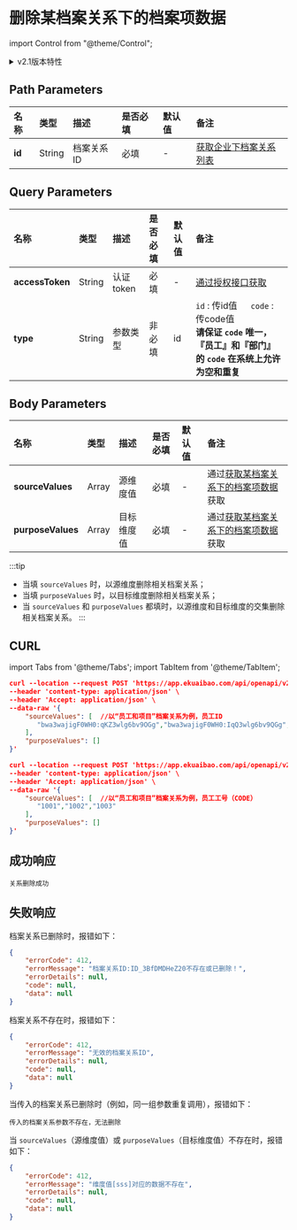 # 删除某档案关系下的档案项数据

import Control from "@theme/Control";

<Control
method="POST"
url="/api/openapi/v2.1/recordLink/del/$`id`"
/>

<details>
  <summary>v2.1版本特性</summary>
  <div>
    - 🆕 新增 “<b>type</b>” 类型参数，支持 ”<b>id</b>“ 或 ”<b>code</b>“ 传参。<br/>
    - 🐞 档案关系类型共六种，全都做参数校验，若传入已删除参数则报错。<br/>
    &nbsp;&nbsp;&nbsp;&nbsp;&nbsp;● 未激活/已移除 员工，不能进行任何档案关系数据操作。<br/>
    &nbsp;&nbsp;&nbsp;&nbsp;&nbsp;● body参数里传多个值时，校验参数任意一个不存在则报错。<br/>
    - 🐞 无效果的删除返回信息提示。
  </div>
</details>

## Path Parameters

| 名称 | 类型 | 描述 | 是否必填 | 默认值 | 备注 |
| :--- | :--- | :--- | :--- |:--- | :--- |
| **id** | String | 档案关系ID | 必填 | - | [获取企业下档案关系列表](/docs/open-api/recordLink/get-dimension-relation) | 

## Query Parameters

| 名称 | 类型 | 描述 | 是否必填 | 默认值 | 备注 |
| :--- | :--- | :--- | :--- |:--- | :--- |
| **accessToken** | String | 认证token | 必填 | - | [通过授权接口获取](/docs/open-api/getting-started/auth) |
| **type**        | String | 参数类型   | 非必填 | id | `id` : 传id值 &emsp; `code` : 传code值<br/>**请保证 `code` 唯一，『员工』和『部门』的 `code` 在系统上允许为空和重复** |

## Body Parameters

| 名称 | 类型 | 描述 | 是否必填 | 默认值 | 备注 |
| :--- | :--- | :--- | :--- |:--- | :--- |
| **sourceValues**  | Array | 源维度值   | 必填 | - | 通过[获取某档案关系下的档案项数据](/docs/open-api/recordLink/get-dimension-relation-items)获取 |
| **purposeValues** | Array | 目标维度值 | 必填 | - | 通过[获取某档案关系下的档案项数据](/docs/open-api/recordLink/get-dimension-relation-items)获取 |

:::tip
- 当填 `sourceValues` 时，以源维度删除相关档案关系；
- 当填 `purposeValues` 时，以目标维度删除相关档案关系；
- 当 `sourceValues` 和 `purposeValues` 都填时，以源维度和目标维度的交集删除相关档案关系。
:::

## CURL
import Tabs from '@theme/Tabs';
import TabItem from '@theme/TabItem';

<Tabs>
<TabItem value="id" label="id" default>

```json
curl --location --request POST 'https://app.ekuaibao.com/api/openapi/v2.1/recordLink/del/$ID_3BFuV7KbVDw?accessToken=ID_3BJKZuv8iow:bwa3wajigF0WH0&type=id' \
--header 'content-type: application/json' \
--header 'Accept: application/json' \
--data-raw '{
    "sourceValues": [  //以“员工和项目”档案关系为例，员工ID
       "bwa3wajigF0WH0:qKZ3wlg6bv9OGg","bwa3wajigF0WH0:IqQ3wlg6bv9QGg","bwa3wajigF0WH0:aRx3BagJH20mdg"
    ],
    "purposeValues": []
}'
```
</TabItem>
<TabItem value="code" label="code">

```json
curl --location --request POST 'https://app.ekuaibao.com/api/openapi/v2.1/recordLink/del/$ID_3BFuV7KbVDw?accessToken=ID_3BJKZuv8iow:bwa3wajigF0WH0&type=code' \
--header 'content-type: application/json' \
--header 'Accept: application/json' \
--data-raw '{
    "sourceValues": [  //以“员工和项目”档案关系为例，员工工号（CODE）
       "1001","1002","1003"
    ],
    "purposeValues": []
}'
```
</TabItem>
</Tabs>

## 成功响应
```text
关系删除成功
```

## 失败响应
档案关系已删除时，报错如下：
```json
{
    "errorCode": 412,
    "errorMessage": "档案关系ID:ID_3BfDMDHeZ20不存在或已删除！",
    "errorDetails": null,
    "code": null,
    "data": null
}
```

档案关系不存在时，报错如下：
```json
{
    "errorCode": 412,
    "errorMessage": "无效的档案关系ID",
    "errorDetails": null,
    "code": null,
    "data": null
}
```

当传入的档案关系已删除时（例如，同一组参数重复调用），报错如下：
```text
传入的档案关系参数不存在，无法删除
```

当 `sourceValues`（源维度值）或 `purposeValues`（目标维度值）不存在时，报错如下：
```json
{
    "errorCode": 412,
    "errorMessage": "维度值[sss]对应的数据不存在",
    "errorDetails": null,
    "code": null,
    "data": null
}
```







